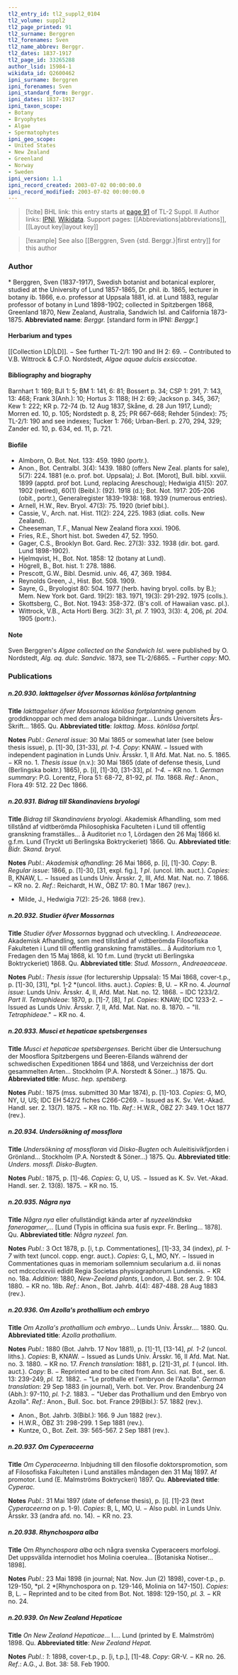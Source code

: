 ```yaml
---
tl2_entry_id: tl2_suppl2_0104
tl2_volume: suppl2
tl2_page_printed: 91
tl2_surname: Berggren
tl2_forenames: Sven
tl2_name_abbrev: Berggr.
tl2_dates: 1837-1917
tl2_page_id: 33265288
author_lsid: 15984-1
wikidata_id: Q2600462
ipni_surname: Berggren
ipni_forenames: Sven
ipni_standard_form: Berggr.
ipni_dates: 1837-1917
ipni_taxon_scope: 
- Botany
- Bryophytes
- Algae
- Spermatophytes
ipni_geo_scope: 
- United States
- New Zealand
- Greenland
- Norway
- Sweden
ipni_version: 1.1
ipni_record_created: 2003-07-02 00:00:00.0
ipni_record_modified: 2003-07-02 00:00:00.0
---
```


> [!cite] BHL link: this entry starts at [page 91](https://www.biodiversitylibrary.org/page/33265288) of TL-2 Suppl. II
> Author links: [IPNI](https://www.ipni.org/a/15984-1), [Wikidata](https://www.wikidata.org/wiki/Q2600462). Support pages: [[Abbreviations|abbreviations]], [[Layout key|layout key]]

> [!example] See also [[Berggren, Sven {std. Berggr.}|first entry]] for this author

### Author

\* Berggren, Sven (1837-1917), Swedish botanist and botanical explorer, studied at the University of Lund 1857-1865, Dr. phil. ib. 1865, lecturer in botany ib. 1866, e.o. professor at Uppsala 1881, id. at Lund 1883, regular professor of botany in Lund 1898-1902; collected in Spitzbergen 1868, Greenland 1870, New Zealand, Australia, Sandwich Isl. and California 1873-1875. 
**Abbreviated name**: *Berggr.* \[standard form in IPNI: *Berggr.*\]

#### Herbarium and types

[[Collection LD|LD]]. − See further TL-2/1: 190 and IH 2: 69. − Contributed to V.B. Wittrock & C.F.O. Nordstedt, *Algae aquae dulcis exsiccatae*.

#### Bibliography and biography

Barnhart 1: 169; BJI 1: 5; BM 1: 141, 6: 81; Bossert p. 34; CSP 1: 291, 7: 143, 13: 468; Frank 3(Anh.): 10; Hortus 3: 1188; IH 2: 69; Jackson p. 345, 367; Kew 1: 222; KR p. 72-74 (b. 12 Aug 1837, Skåne, d. 28 Jun 1917, Lund); Morren ed. 10, p. 105; Nordstedt p. 8, 25; PR 667-668; Rehder 5(index): 75; TL-2/1: 190 and see indexes; Tucker 1: 766; Urban-Berl. p. 270, 294, 329; Zander ed. 10, p. 634, ed. 11, p. 721.

#### Biofile

- Almborn, O. Bot. Not. 133: 459. 1980 (portr.).
- Anon., Bot. Centralbl. 3(4): 1439. 1880 (offers New Zeal. plants for sale), 5(7): 224. 1881 (e.o. prof. bot. Uppsala); J. Bot. \[Morot\], Bull. bibl. xxviii. 1899 (apptd. prof bot. Lund, replacing Areschoug); Hedwigia 41(5): 207. 1902 (retired), 60(1) (Beibl.): (92). 1918 (d.); Bot. Not. 1917: 205-206 (obit., portr.), Generalregister 1839-1938: 168. 1939 (numerous entries).
- Arnell, H.W., Rev. Bryol. 47(3): 75. 1920 (brief bibl.).
- Cassie, V., Arch. nat. Hist. 11(2): 224, 225. 1983 (diat. colls. New Zealand).
- Cheeseman, T.F., Manual New Zealand flora xxxi. 1906.
- Fries, R.E., Short hist. bot. Sweden 47, 52. 1950.
- Gager, C.S., Brooklyn Bot. Gard. Rec. 27(3): 332. 1938 (dir. bot. gard. Lund 1898-1902).
- Hjelmqvist, H., Bot. Not. 1858: 12 (botany at Lund).
- Högrell, B., Bot. hist. 1: 278. 1886.
- Prescott, G.W., Bibl. Desmid. univ. 46, 47, 369. 1984.
- Reynolds Green, J., Hist. Bot. 508. 1909.
- Sayre, G., Bryologist 80: 504. 1977 (herb. having bryol. colls. by B.); Mem. New York bot. Gard. 19(2): 183. 1971, 19(3): 291-292. 1975 (colls.).
- Skottsberg, C., Bot. Not. 1943: 358-372. (B's coll. of Hawaiian vasc. pl.).
- Wittrock, V.B., Acta Horti Berg. 3(2): 31, *pl. 7.* 1903, 3(3): 4, 206, *pl. 204.* 1905 (portr.).

#### Note

Sven Berggren's *Algae collected on the Sandwich Isl*. were published by O. Nordstedt, *Alg. aq. dulc. Sandvic.* 1873, see TL-2/6865. − Further *copy*: MO.

### Publications

##### n.20.930. Iakttagelser öfver Mossornas könlösa fortplantning

**Title**
*Iakttagelser öfver Mossornas könlösa fortplantning* genom groddknoppar och med dem analoga bildningar... Lunds Universitets Års-Skrift... 1865. Qu.
**Abbreviated title**: *Iakttag. Moss. könlösa fortpl.*

**Notes**
*Publ*.: *General issue*: 30 Mai 1865 or somewhat later (see below thesis issue), p. \[1\]-30, \[31-33\], *pl. 1-4.* *Copy*: KNAW. − Issued with independent pagination in Lunds Univ. Årsskr. 1, II Afd. Mat. Nat. no. 5. 1865. − KR no. 1.
*Thesis issue* (n.v.): 30 Mai 1865 (date of defense thesis, Lund (Berlingska boktr.) 1865), p. \[i\], \[1\]-30, \[31-33\], *pl. 1-4.* − KR no. 1.
*German summary*: P.G. Lorentz, Flora 51: 68-72, 81-92, *pl. 11a.* 1868.
*Ref*.: Anon., Flora 49: 512. 22 Dec 1866.

##### n.20.931. Bidrag till Skandinaviens bryologi

**Title**
*Bidrag till Skandinaviens bryologi*. Akademisk Afhandling, som med tillstånd af vidtberömda Philosophiska Faculteten i Lund till offentlig granskning framställes... å Auditoriet n:o 1, Lördagen den 26 Maj 1866 kl. g.f.m. Lund (Tryckt uti Berlingska Boktryckeriet) 1866. Qu.
**Abbreviated title**: *Bidr. Skand. bryol.*

**Notes**
*Publ*.: *Akademisk afhandling*: 26 Mai 1866, p. \[i\], \[1\]-30. *Copy*: B.
*Regular issue*: 1866, p. \[1\]-30, \[31, expl. fig.\], *1 pl*. (uncol. lith. auct.). *Copies*: B, KNAW, L. − Issued as Lunds Univ. Årsskr. 2, III, Afd. Mat. Nat. no. 7. 1866. − KR no. 2.
*Ref*.: Reichardt, H.W., ÖBZ 17: 80. 1 Mar 1867 (rev.).
- Milde, J., Hedwigia 7(2): 25-26. 1868 (rev.).

##### n.20.932. Studier öfver Mossornas

**Title**
*Studier öfver Mossornas* byggnad och utveckling. I. *Andreaeaceae*. Akademisk Afhandling, som med tillstånd af vidtberömda Filosofiska Fakulteten i Lund till offentlig granskning framställes... å Auditorium n:o 1, Fredagen den 15 Maj 1868, kl. 10 f.m. Lund (tryckt uti Berlingska Boktryckeriet) 1868. Qu.
**Abbreviated title**: *Stud. Mossorn., Andreaeaceae*.

**Notes**
*Publ*.: *Thesis issue* (for lecturership Uppsala): 15 Mai 1868, cover-t.p., p. \[1\]-30, \[31\], *pl. 1-2 *(uncol. liths. auct.). *Copies*: B, U. − KR no. 4.
*Journal issue*: Lunds Univ. Årsskr. 4, II, Afd. Mat. Nat. no. 12. 1868. − IDC 1233/2.
*Part II*. *Tetraphideae*: 1870, p. \[1\]-7, \[8\], *1 pl. Copies*: KNAW; IDC 1233-2. − Issued as Lunds Univ. Årsskr. 7, II, Afd. Mat. Nat. no. 8. 1870. − "II. *Tetraphideae*." − KR no. 4.

##### n.20.933. Musci et hepaticae spetsbergenses

**Title**
*Musci et hepaticae spetsbergenses*. Bericht über die Untersuchung der Moosflora Spitzbergens und Beeren-Eilands während der schwedischen Expeditionen 1864 und 1868, und Verzeichniss der dort gesammelten Arten... Stockholm (P.A. Norstedt & Söner...) 1875. Qu.
**Abbreviated title**: *Musc. hep. spetsberg.*

**Notes**
*Publ*.: 1875 (mss. submitted 30 Mar 1874), p. \[1\]-103. *Copies*: G, MO, NY, U, US; IDC EH 542/2 fiches C266-C269. − Issued as K. Sv. Vet.-Akad. Handl. ser. 2. 13(7). 1875. − KR no. 11b.
*Ref*.: H.W.R., ÖBZ 27: 349. 1 Oct 1877 (rev.).

##### n.20.934. Undersökning af mossflora

**Title**
*Undersökning af mossflora*n vid *Disko-Bugten* och Auleitisivikfjorden i Grönland... Stockholm (P.A. Norstedt & Söner...) 1875. Qu.
**Abbreviated title**: *Unders. mossfl. Disko-Bugten*.

**Notes**
*Publ*.: 1875, p. \[1\]-46. *Copies*: G, U, US. − Issued as K. Sv. Vet.-Akad. Handl. ser. 2. 13(8). 1875. − KR no. 15.

##### n.20.935. Några nya

**Title**
*Några nya* eller ofullständigt kända arter af *nyzeeländska fanerogamer*,... \[Lund (Typis in officina sua fusis expr. Fr. Berling... 1878\]. Qu.
**Abbreviated title**: *Några nyzeel. fan.*

**Notes**
*Publ*.: 3 Oct 1878, p. \[i, t.p. Commentationes\], \[1\]-33, 34 (index), *pl. 1-7* with text (uncol. copp. engr. auct.). *Copies*: G, L, MO, NY. − Issued in Commentationes quas in memoriam sollemnium secularium a.d. iii nonas oct mdccclxxviii edidit Regia Societas physiographorum Lundensis. − KR no. 18a.
*Addition*: 1880, *New-Zeeland plants*, London, J. Bot. ser. 2. 9: 104. 1880. − KR no. 18b.
*Ref*.: Anon., Bot. Jahrb. 4(4): 487-488. 28 Aug 1883 (rev.).

##### n.20.936. Om Azolla's prothallium och embryo

**Title**
*Om Azolla's prothallium och embryo*... Lunds Univ. Årsskr.... 1880. Qu.
**Abbreviated title**: *Azolla prothallium*.

**Notes**
*Publ*.: 1880 (Bot. Jahrb. 17 Nov 1881), p. \[1\]-11, \[13-14\], *pl. 1-2* (uncol. liths.). *Copies*: B, KNAW. − Issued as Lunds Univ. Årsskr. 16, II Afd. Mat. Nat. no. 3. 1880. − KR no. 17.
*French translation*: 1881, p. \[21\]-31, *pl. 1* (uncol. lith. auct.). *Copy*: B. − Reprinted and to be cited from Ann. Sci. nat. Bot., ser. 6. 13: 239-249, *pl. 12.* 1882. − "Le prothalle et l'embryon de l'Azolla".
*German translation*: 29 Sep 1883 (in journal), Verh. bot. Ver. Prov. Brandenburg 24 (Abh.): 97-110, *pl. 1-2.* 1883. − "Ueber das Prothallium und den Embryo von Azolla".
*Ref*.: Anon., Bull. Soc. bot. France 29(Bibl.): 57. 1882 (rev.).
- Anon., Bot. Jahrb. 3(Bibl.): 166. 9 Jun 1882 (rev.).
- H.W.R., ÖBZ 31: 298-299. 1 Sep 1881 (rev.).
- Kuntze, O., Bot. Zeit. 39: 565-567. 2 Sep 1881 (rev.).

##### n.20.937. Om Cyperaceerna

**Title**
*Om Cyperaceerna*. Inbjudning till den filosofie doktorspromotion, som af Filosofiska Fakulteten i Lund anställes måndagen den 31 Maj 1897. Af promotor. Lund (E. Malmströms Boktryckeri) 1897. Qu.
**Abbreviated title**: *Cyperac.*

**Notes**
*Publ*.: 31 Mai 1897 (date of defense thesis), p. \[i\]. \[1\]-23 (text *Cyperaceerna* on p. 1-9). *Copies*: B, L, MO, U. − Also publ. in Lunds Univ. Årsskr. 33 (andra afd. no. 14). − KR no. 23.

##### n.20.938. Rhynchospora alba

**Title**
Om *Rhynchospora alba* och några svenska Cyperaceers morfologi. Det uppsvällda internodiet hos Molinia coerulea... \[Botaniska Notiser... 1898\].

**Notes**
*Publ*.: 23 Mai 1898 (in journal; Nat. Nov. Jun (2) 1898), cover-t.p., p. 129-150, *pl. 2 *\[Rhynchospora on p. 129-146, Molinia on 147-150\]. *Copies*: B, L. − Reprinted and to be cited from Bot. Not. 1898: 129-150, *pl. 3.* − KR no. 24.

##### n.20.939. On New Zealand Hepaticae

**Title**
*On New Zealand Hepaticae*... I.... Lund (printed by E. Malmström) 1898. Qu.
**Abbreviated title**: *New Zealand Hepat.*

**Notes**
*Publ*.: *1*: 1898, cover-t.p., p. \[i, t.p.\], \[1\]-48. *Copy*: GR-V. − KR no. 26.
*Ref*.: A.G., J. Bot. 38: 58. Feb 1900.

